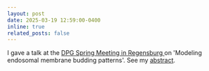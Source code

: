 ```yaml
---
layout: post
date: 2025-03-19 12:59:00-0400
inline: true
related_posts: false
---
```


I gave a talk at the <a href="https://regensburg25.dpg-tagungen.de">DPG Spring Meeting in Regensburg </a> on 'Modeling endosomal membrane budding patterns'. See my <a href="https://www.dpg-verhandlungen.de/year/2025/conference/regensburg/part/bp/session/19/contribution/7">abstract</a>.

